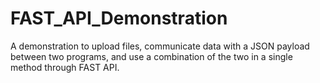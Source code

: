 # FAST_API_Demonstration
A demonstration to upload files, communicate data with a JSON payload between two programs, and use a combination of the two in a single method through FAST API.
